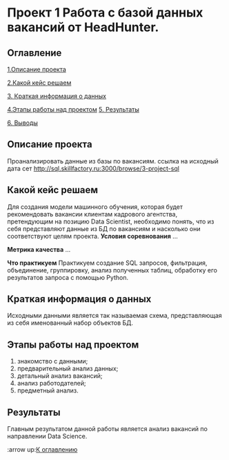 # Проект 1 Работа с базой данных вакансий от HeadHunter.

## Оглавление
[1.Описание проекта](https://github.com/hollywood2371/IDE/tree/main/project_2/README.md#Описание-проекта)

[2.Какой кейс решаем](https://github.com/hollywood2371/IDE/tree/main/project_2/README.md#акой-кейс-решаем)

[3. Краткая информация о данных](https://github.com/hollywood2371/IDE/tree/main/project_2/README.md#Краткая-информация-о-данных)

[4.Этапы работы над проектом](https://github.com/hollywood2371/IDE/tree/main/project_2/README.md#Этапы-работы-над-проектом)
[5. Результаты](https://github.com/hollywood2371/IDE/tree/main/project_2/README.md#Результаты)

[6. Выводы](https://github.com/hollywood2371/IDE/tree/main/project_2/README.md#Выводы)


## Описание проекта
Проанализировать данные из базы по вакансиям.
ссылка на исходный дата сет http://sql.skillfactory.ru:3000/browse/3-project-sql
## Какой кейс решаем
Для создания модели машинного обучения, которая будет рекомендовать вакансии клиентам кадрового агентства, претендующим на позицию Data Scientist, необходимо понять, что из себя представляют данные из БД по вакансиям и насколько они соответствуют целям проекта.
**Условия соревнования**
...

**Метрика качества**
...

**Что практикуем**
Практикуем создание SQL запросов, фильтрация, объединение, группировку, анализ полученных таблиц,
 обработку его результатов запроса с помощью Python.

## Краткая информация о данных
Исходными данными является так называемая схема, представляющая из себя именованный набор объектов БД.
## Этапы работы над проектом
1. знакомство с данными;
2. предварительный анализ данных;
3. детальный анализ вакансий;
4. анализ работодателей;
5. предметный анализ.
## Результаты
Главным результатом данной работы является анализ вакансий по направлении Data Science.


:arrow up:[К оглавлению](https://github.com/hollywood2371/IDE/tree/main/project_2/READMY.md#Оглавление)